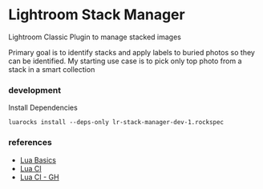 # Lightroom Stack Manager

Lightroom Classic Plugin to manage stacked images

Primary goal is to identify stacks and apply labels to buried photos so they can be identified. My starting use case is to pick only top photo from a stack in a smart collection

### development

Install Dependencies
```
luarocks install --deps-only lr-stack-manager-dev-1.rockspec
```

### references

* [Lua Basics](https://martin-fieber.de/blog/lua-project-setup-with-luarocks)
* [Lua CI](https://github.com/mpeterv/lua-ci-example)
* [Lua CI - GH](https://github.com/leafo/gh-actions-lua)


